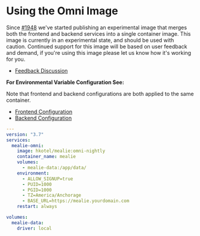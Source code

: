 # Using the Omni Image

Since [#1948](https://github.com/hay-kot/mealie/pull/1948) we've started publishing an experimental image that merges both the frontend and backend services into a single container image. This image is currently in an experimental state, and should be used with caution. Continued support for this image will be based on user feedback and demand, if you're using this image please let us know how it's working for you.


- [Feedback Discussion](https://github.com/hay-kot/mealie/discussions/1949)

**For Environmental Variable Configuration See:**

Note that frontend and backend configurations are both applied to the same container.

- [Frontend Configuration](./frontend-config.md)
- [Backend Configuration](./backend-config.md)

```yaml
---
version: "3.7"
services:
  mealie-omni:
    image: hkotel/mealie:omni-nightly
    container_name: mealie
    volumes:
      - mealie-data:/app/data/
    environment:
      - ALLOW_SIGNUP=true
      - PUID=1000
      - PGID=1000
      - TZ=America/Anchorage
      - BASE_URL=https://mealie.yourdomain.com
    restart: always

volumes:
  mealie-data:
    driver: local
```
